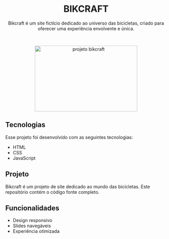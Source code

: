 <h1 align="center"> BIKCRAFT </h1>

<p align="center">
Bikcraft é um site fictício dedicado ao universo das bicicletas, criado para oferecer uma experiência envolvente e única. <br/>
</p>

<br>

<p align="center">
  <img alt="projeto bikcraft" src="https://github.com/brendavit0ria/bikcraft/assets/134736736/c08a84f1-7429-4f69-ac32-3787140afc25" width="320" height="205">
</p>

## Tecnologias

Esse projeto foi desenvolvido com as seguintes tecnologias:

- HTML
- CSS
- JavaScript


##  Projeto

Bikcraft é um projeto de site dedicado ao mundo das bicicletas. Este repositório contém o código fonte completo.


## Funcionalidades

- Design responsivo
- Slides navegáveis
- Experiência otimizada
